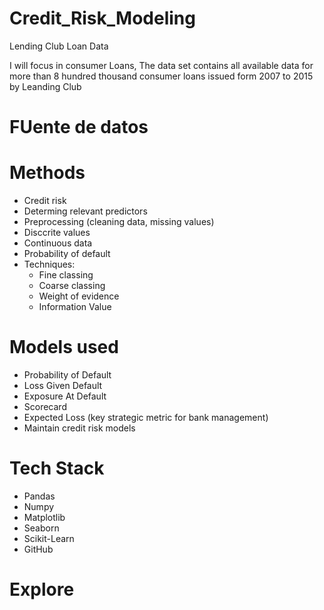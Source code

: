 # Credit_Risk_Modeling

Lending Club Loan Data

I will focus in consumer Loans, The data set contains all available data for more than 8 hundred thousand  consumer loans issued form 2007 to 2015 by Leanding Club

# FUente de datos


# Methods 
- Credit risk
- Determing relevant predictors
- Preprocessing (cleaning data, missing values)
- Disccrite values
- Continuous data
- Probability of default
- Techniques:
  - Fine classing
  - Coarse classing 
  - Weight of evidence
  - Information Value

# Models used
- Probability of Default
- Loss Given Default
- Exposure At Default
- Scorecard
- Expected Loss (key strategic metric for bank management)
- Maintain credit risk models

# Tech Stack
- Pandas
- Numpy
- Matplotlib
- Seaborn
- Scikit-Learn
- GitHub

# Explore








 
